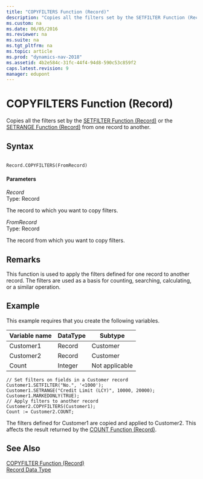 ```yaml
---
title: "COPYFILTERS Function (Record)"
description: "Copies all the filters set by the SETFILTER Function (Record) or the SETRANGE Function (Record) from one record to another."
ms.custom: na
ms.date: 06/05/2016
ms.reviewer: na
ms.suite: na
ms.tgt_pltfrm: na
ms.topic: article
ms.prod: "dynamics-nav-2018"
ms.assetid: 4b2e584c-31fc-44f4-94d8-590c53c859f2
caps.latest.revision: 9
manager: edupont
---
```

# COPYFILTERS Function (Record)
Copies all the filters set by the [SETFILTER Function \(Record\)](SETFILTER-Function--Record-.md) or the [SETRANGE Function \(Record\)](SETRANGE-Function--Record-.md) from one record to another.  
  
## Syntax  
  
```  
  
Record.COPYFILTERS(FromRecord)  
```  
  
#### Parameters  
 *Record*  
 Type: Record  
  
 The record to which you want to copy filters.  
  
 *FromRecord*  
 Type: Record  
  
 The record from which you want to copy filters.  
  
## Remarks  
 This function is used to apply the filters defined for one record to another record. The filters are used as a basis for counting, searching, calculating, or a similar operation.  
  
## Example  
 This example requires that you create the following variables.  
  
|Variable name|DataType|Subtype|  
|-------------------|--------------|-------------|  
|Customer1|Record|Customer|  
|Customer2|Record|Customer|  
|Count|Integer|Not applicable|  
  
```  
// Set filters on fields in a Customer record  
Customer1.SETFILTER("No.", '<1000');  
Customer1.SETRANGE("Credit Limit (LCY)", 10000, 20000);  
Customer1.MARKEDONLY(TRUE);   
// Apply filters to another record  
Customer2.COPYFILTERS(Customer1);  
Count := Customer2.COUNT;  
```  
  
 The filters defined for Customer1 are copied and applied to Customer2. This affects the result returned by the [COUNT Function \(Record\)](COUNT-Function--Record-.md).  
  
## See Also  
 [COPYFILTER Function \(Record\)](COPYFILTER-Function--Record-.md)   
 [Record Data Type](Record-Data-Type.md)